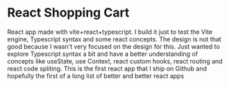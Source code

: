 # React Shopping Cart
React app made with vite+react+typescript. I build it just to test the Vite engine, Typescript syntax and some react concepts.
The design is not that good because I wasn't very focused on the design for this. Just wanted to explore Typescript syntax a bit and have a better understanding of concepts like useState, use Context, react custom hooks, react routing and react code spliting.
This is the first react app that I ship on Github and hopefully the first of a long list of better and better react apps

